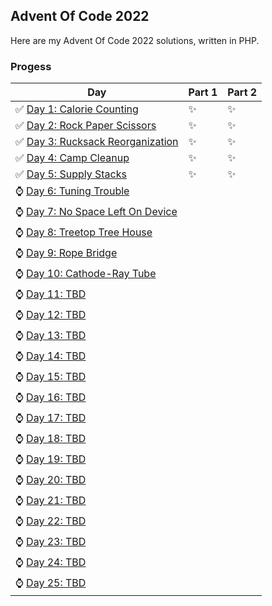 <h2>Advent Of Code 2022</h2>
<p>Here are my Advent Of Code 2022 solutions, written in PHP. </p>
<h3>Progess</h3>
<table>
<thead>
<tr>
<th>Day</th>
<th>Part 1</th>
<th>Part 2</th>
</tr></thead><tbody>
<tr>
<td>✅  <a href='https://github.com/mikeroq/adventofcode/tree/master/AdventOfCode2022/Day01/'>Day 1: Calorie Counting</a></td>
<td>✨</td>
<td>✨</td>
</tr>
<tr>
<td>✅  <a href='https://github.com/mikeroq/adventofcode/tree/master/AdventOfCode2022/Day02/'>Day 2: Rock Paper Scissors</a></td>
<td>✨</td>
<td>✨</td>
</tr>
<tr>
<td>✅  <a href='https://github.com/mikeroq/adventofcode/tree/master/AdventOfCode2022/Day03/'>Day 3: Rucksack Reorganization</a></td>
<td>✨</td>
<td>✨</td>
</tr>
<tr>
<td>✅  <a href='https://github.com/mikeroq/adventofcode/tree/master/AdventOfCode2022/Day04/'>Day 4: Camp Cleanup</a></td>
<td>✨</td>
<td>✨</td>
</tr>
<tr>
<td>✅  <a href='https://github.com/mikeroq/adventofcode/tree/master/AdventOfCode2022/Day05/'>Day 5: Supply Stacks</a></td>
<td>✨</td>
<td>✨</td>
</tr>
<tr>
<td>⌚  <a href='https://github.com/mikeroq/adventofcode/tree/master/AdventOfCode2022/Day06/'>Day 6: Tuning Trouble</a></td>
<td></td>
<td></td>
</tr>
<tr>
<td>⌚  <a href='https://github.com/mikeroq/adventofcode/tree/master/AdventOfCode2022/Day07/'>Day 7: No Space Left On Device</a></td>
<td></td>
<td></td>
</tr>
<tr>
<td>⌚  <a href='https://github.com/mikeroq/adventofcode/tree/master/AdventOfCode2022/Day08/'>Day 8: Treetop Tree House</a></td>
<td></td>
<td></td>
</tr>
<tr>
<td>⌚  <a href='https://github.com/mikeroq/adventofcode/tree/master/AdventOfCode2022/Day09/'>Day 9: Rope Bridge</a></td>
<td></td>
<td></td>
</tr>
<tr>
<td>⌚  <a href='https://github.com/mikeroq/adventofcode/tree/master/AdventOfCode2022/Day10/'>Day 10: Cathode-Ray Tube</a></td>
<td></td>
<td></td>
</tr>
<tr>
<td>⌚  <a href='https://github.com/mikeroq/adventofcode/tree/master/AdventOfCode2022/Day11/'>Day 11: TBD</a></td>
<td></td>
<td></td>
</tr>
<tr>
<td>⌚  <a href='https://github.com/mikeroq/adventofcode/tree/master/AdventOfCode2022/Day12/'>Day 12: TBD</a></td>
<td></td>
<td></td>
</tr>
<tr>
<td>⌚  <a href='https://github.com/mikeroq/adventofcode/tree/master/AdventOfCode2022/Day13/'>Day 13: TBD</a></td>
<td></td>
<td></td>
</tr>
<tr>
<td>⌚  <a href='https://github.com/mikeroq/adventofcode/tree/master/AdventOfCode2022/Day14/'>Day 14: TBD</a></td>
<td></td>
<td></td>
</tr>
<tr>
<td>⌚  <a href='https://github.com/mikeroq/adventofcode/tree/master/AdventOfCode2022/Day15/'>Day 15: TBD</a></td>
<td></td>
<td></td>
</tr>
<tr>
<td>⌚  <a href='https://github.com/mikeroq/adventofcode/tree/master/AdventOfCode2022/Day16/'>Day 16: TBD</a></td>
<td></td>
<td></td>
</tr>
<tr>
<td>⌚  <a href='https://github.com/mikeroq/adventofcode/tree/master/AdventOfCode2022/Day17/'>Day 17: TBD</a></td>
<td></td>
<td></td>
</tr>
<tr>
<td>⌚  <a href='https://github.com/mikeroq/adventofcode/tree/master/AdventOfCode2022/Day18/'>Day 18: TBD</a></td>
<td></td>
<td></td>
</tr>
<tr>
<td>⌚  <a href='https://github.com/mikeroq/adventofcode/tree/master/AdventOfCode2022/Day19/'>Day 19: TBD</a></td>
<td></td>
<td></td>
</tr>
<tr>
<td>⌚  <a href='https://github.com/mikeroq/adventofcode/tree/master/AdventOfCode2022/Day20/'>Day 20: TBD</a></td>
<td></td>
<td></td>
</tr>
<tr>
<td>⌚  <a href='https://github.com/mikeroq/adventofcode/tree/master/AdventOfCode2022/Day21/'>Day 21: TBD</a></td>
<td></td>
<td></td>
</tr>
<tr>
<td>⌚  <a href='https://github.com/mikeroq/adventofcode/tree/master/AdventOfCode2022/Day22/'>Day 22: TBD</a></td>
<td></td>
<td></td>
</tr>
<tr>
<td>⌚  <a href='https://github.com/mikeroq/adventofcode/tree/master/AdventOfCode2022/Day23/'>Day 23: TBD</a></td>
<td></td>
<td></td>
</tr>
<tr>
<td>⌚  <a href='https://github.com/mikeroq/adventofcode/tree/master/AdventOfCode2022/Day24/'>Day 24: TBD</a></td>
<td></td>
<td></td>
</tr>
<tr>
<td>⌚  <a href='https://github.com/mikeroq/adventofcode/tree/master/AdventOfCode2022/Day25/'>Day 25: TBD</a></td>
<td></td>
<td></td>
</tr>
</tbody>
</table>